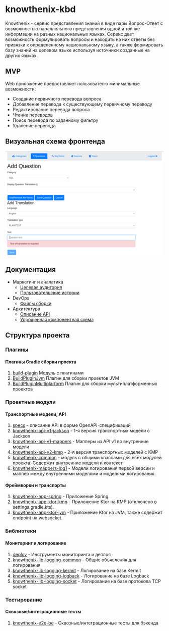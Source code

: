 # knowthenix-kbd

Knowthenix - сервис представления знаний в виде пары Вопрос-Ответ c возможностью
параллельного представления одной и той же информации на разных национальных языках.
Сервис дает возможность формулировать вопросы и находить на них ответы без привязки к определенному национальному языку,
а также формировать базу знаний на целевом языке используя источники созданные на других языках.

## MVP

Web приложение предоставляет пользователю минимальные возможности:
* Создание первичного перевода вопроса
* Добавление перевода к существующему первичному переводу
* Редактирование перевода вопроса
* Чтение переводов 
* Поиск перевода по заданному фильтру
* Удаление перевода

## Визуальная схема фронтенда

![Экран добавления Translation](docs/biz/images/Add_Question_Screen.png)

## Документация

* Маркетинг и аналатика
  * [Целевая аудитория](docs/biz/01-target-audience.md)
  * [Пользовательские истории](docs/biz/02-bizreq.md)
* DevOps
  * [Файлы сборки](./deploy)
* Архитектура
  * [Описание API](docs/architecture/api.md)
  * [Упрощенная компонентная схема](docs/architecture/arch.md)

## Структура проекта

### Плагины

#### Плагины Gradle сборки проекта

1. [build-plugin](build-plugin) Модуль с плагинами
2. [BuildPluginJvm](build-plugin/src/main/kotlin/BuildPluginJvm.kt) Плагин для сборки проектов JVM
3. [BuildPluginMultiplarform](build-plugin/src/main/kotlin/BuildPluginMultiplatform.kt) Плагин для сборки
   мультиплатформенных проектов

### Проектные модули

#### Транспортные модели, API

1. [specs](specs) - описание API в форме OpenAPI-спецификаций
2. [knowthenix-api-v1-jackson](knowthenix-be/knowthenix-api-v1-jackson) - 1-я версия транспортных модели с Jackson
3. [knowthenix-api-v1-mappers](knowthenix-be/knowthenix-api-v1-mappers) - Мапперы из API v1 во внутренние модели
4. [knowthenix-api-v2-kmp](knowthenix-be/knowthenix-api-v2-kmp) - 2-я версия транспортных моделей с KMP
5. [knowthenix-common](knowthenix-be/knowthenix-common) - модуль с общими классами для всех модулей проекта.
   Содержит внутренние модели и контекст.
6. [knowthenix-mappers-log1](knowthenix-be/knowthenix-api-log1) - Модели логирования первой версии и маппер между
   внутренними моделями и моделями логирования.

#### Фреймворки и транспорты
1. [knowthenix-app-spring](knowthenix-be/knowthenix-app-spring) - Приложение Spring.
2. [knowthenix-app-ktor-kmp](knowthenix-be/knowthenix-app-ktor-kmp) - Приложение Ktor на KMP (отключено в settings.gradle.kts).
3. [knowthenix-app-ktor-jvm](knowthenix-be/knowthenix-app-ktor-jvm) - Приложение Ktor на JVM, 
   также содержит endpoint на websocket.

### Библиотеки

#### Мониторинг и логирование

1. [deploy](deploy) - Инструменты мониторинга и деплоя
2. [knowthenix-lib-logging-common](knowthenix-libs/knowthenix-lib-logging-common) - Общие объявления для логирования
3. [knowthenix-lib-logging-kermit](knowthenix-libs/knowthenix-lib-logging-kermit) - Логирование на базе Kermit
4. [knowthenix-lib-logging-logback](knowthenix-libs/knowthenix-lib-logging-logback) - Логирование на базе Logback
5. [knowthenix-lib-logging-socket](knowthenix-libs/knowthenix-lib-logging-socket) - Логирование на базе протокола TCP socket

### Тестирование

#### Сквозные/интеграционные тесты

1. [knowthenix-e2e-be](knowthenix-tests/knowthenix-e2e-be) - Сквозные/интеграционные тесты для бэкенда
